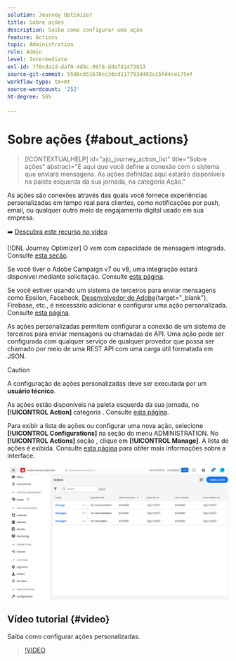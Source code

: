 ```yaml
---
solution: Journey Optimizer
title: Sobre ações
description: Saiba como configurar uma ação
feature: Actions
topic: Administration
role: Admin
level: Intermediate
exl-id: 7f0cda1d-daf0-4d4c-9978-ddef81473813
source-git-commit: 5596c851b70cc38cd117793d492a15fd4ce175ef
workflow-type: tm+mt
source-wordcount: '252'
ht-degree: 56%

---
```


# Sobre ações {#about_actions}

>[!CONTEXTUALHELP]
>id="ajo_journey_action_list"
>title="Sobre ações"
>abstract="É aqui que você define a conexão com o sistema que enviará mensagens. As ações definidas aqui estarão disponíveis na paleta esquerda da sua jornada, na categoria Ação."

As ações são conexões através das quais você fornece experiências personalizadas em tempo real para clientes, como notificações por push, email,  ou qualquer outro meio de engajamento digital usado em sua empresa.

➡️ [Descubra este recurso no vídeo](#video)

[!DNL Journey Optimizer] O vem com capacidade de mensagem integrada. Consulte [esta seção](../messages/get-started-content.md).

Se você tiver o Adobe Campaign v7 ou v8, uma integração estará disponível mediante solicitação. Consulte [esta página](../action/acc-action.md).

Se você estiver usando um sistema de terceiros para enviar mensagens como Epsilon, Facebook, [Desenvolvedor de Adobe](https://developer.adobe.com/){target=&quot;_blank&quot;}, Firebase, etc., é necessário adicionar e configurar uma ação personalizada. Consulte [esta página](../action/about-custom-action-configuration.md).

As ações personalizadas permitem configurar a conexão de um sistema de terceiros para enviar mensagens ou chamadas de API. Uma ação pode ser configurada com qualquer serviço de qualquer provedor que possa ser chamado por meio de uma REST API com uma carga útil formatada em JSON.

>[!CAUTION]
>
>A configuração de ações personalizadas deve ser executada por um **usuário técnico**.

As ações estão disponíveis na paleta esquerda da sua jornada, no **[!UICONTROL Action]** categoria . Consulte [esta página](../building-journeys/about-journey-activities.md#action-activities).

Para exibir a lista de ações ou configurar uma nova ação, selecione **[!UICONTROL Configurations]** na seção do menu ADMINISTRATION. No  **[!UICONTROL Actions]** seção , clique em **[!UICONTROL Manage]**. A lista de ações é exibida. Consulte [esta página](../start/user-interface.md) para obter mais informações sobre a interface.

![](assets/custom1.png)

## Vídeo tutorial {#video}

Saiba como configurar ações personalizadas.

>[!VIDEO](https://video.tv.adobe.com/v/334257?quality=12)
